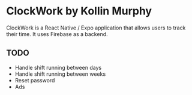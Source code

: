# ClockWork by Kollin Murphy

ClockWork is a React Native / Expo application that allows users to track their time. It uses Firebase as a backend.

## TODO 

- Handle shift running between days
- Handle shift running between weeks
- Reset password
- Ads
